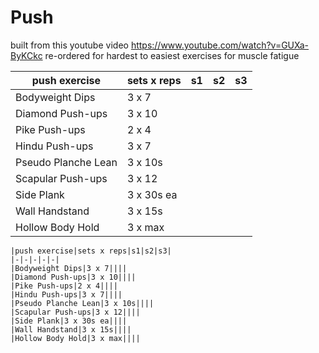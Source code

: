 # Push

built from this youtube video https://www.youtube.com/watch?v=GUXa-ByKCkc re-ordered for hardest to easiest exercises for muscle fatigue

|push exercise|sets x reps|s1|s2|s3|
|-|-|-|-|-|
|Bodyweight Dips|3 x 7||||
|Diamond Push-ups|3 x 10||||
|Pike Push-ups|2 x 4||||
|Hindu Push-ups|3 x 7||||
|Pseudo Planche Lean|3 x 10s||||
|Scapular Push-ups|3 x 12||||
|Side Plank|3 x 30s ea||||
|Wall Handstand|3 x 15s||||
|Hollow Body Hold|3 x max||||

    |push exercise|sets x reps|s1|s2|s3|
    |-|-|-|-|-|
    |Bodyweight Dips|3 x 7||||
    |Diamond Push-ups|3 x 10||||
    |Pike Push-ups|2 x 4||||
    |Hindu Push-ups|3 x 7||||
    |Pseudo Planche Lean|3 x 10s||||
    |Scapular Push-ups|3 x 12||||
    |Side Plank|3 x 30s ea||||
    |Wall Handstand|3 x 15s||||
    |Hollow Body Hold|3 x max||||
